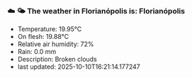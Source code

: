 ### ☁️ 🌤️  The weather in Florianópolis is: Florianópolis

- Temperature: 19.95°C
- On flesh: 19.88°C
- Relative air humidity: 72%
- Rain: 0.0 mm
- Description: Broken clouds
- last updated: 2025-10-10T16:21:14.177247
